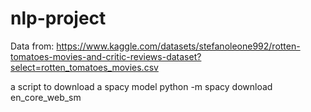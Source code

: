 # nlp-project

Data from: https://www.kaggle.com/datasets/stefanoleone992/rotten-tomatoes-movies-and-critic-reviews-dataset?select=rotten_tomatoes_movies.csv


a script to download a spacy model
python -m spacy download en_core_web_sm